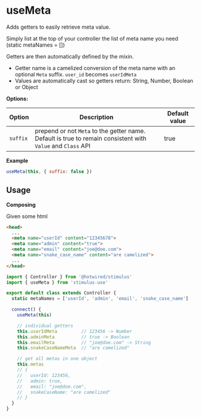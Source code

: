 # useMeta

Adds getters to easily retrieve <head> meta value.

Simply list at the top of your controller the list of meta name you need (static metaNames = [])

Getters are then automatically defined by the mixin.
- Getter name is a camelized conversion of the meta name with an optional `Meta` suffix. `user_id`  becomes `userIdMeta`
- Values are automatically cast so getters return: String, Number, Boolean or Object

**Options:**

| Option| Description | Default value |
|-----------------------|-------------|---------------------|
| `suffix` | prepend or not `Meta` to the getter name. Default is true to remain consistent with `Value` and `Class` API |true|

**Example**
```js
useMeta(this, { suffix: false })
```

## Usage

**Composing**

Given some <head> html

```html
<head>
  ...
  <meta name="userId" content="12345678">
  <meta name="admin" content="true">
  <meta name="email" content="joe@doe.com">
  <meta name="snake_case_name" content="are camelized">
  ...
</head>
```

```js
import { Controller } from '@hotwired/stimulus'
import { useMeta } from 'stimulus-use'

export default class extends Controller {
  static metaNames = ['userId', 'admin', 'email', 'snake_case_name']

  connect() {
    useMeta(this)

    // individual getters
    this.userIdMeta         // 123456 -> Number
    this.adminMeta          // true -> Boolean
    this.emailMeta          // "joe@doe.com" -> String
    this.snakeCaseNameMeta  // "are camelized"

    // get all metas in one object
    this.metas
    // {
    //   userId: 123456,
    //   admin: true,
    //   email: "joe@doe.com",
    //   snakeCaseName: "are camelized"
    // }
  }
}
```


